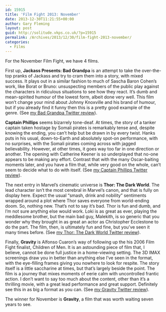 ```yaml
---
id: 15915
title: 'Film Fight 2013: November'
date: 2013-12-30T11:21:55+00:00
author: Gary Fleming
layout: post
guid: http://solitude.vkps.co.uk/?p=15915
permalink: /Archives/2013/12/30/film-fight-2013-november/
categories:
  - Films
---
```

For the November Film Fight, we have 4 films.

First up, **Jackass Presents: Bad Grandpa** is an attempt to take the over-the-top pranks of Jackass and try to cram them into a story, with mixed success. It plays out in a similar fashion to much of Sascha Baron Cohen&#8217;s work, like Borat or Bruno: unsuspecting members of the public play against the characters in ridiculous situations to see how they react. It&#8217;s dumb and mean-spirited humour of the lowest form, albeit done very well. This film won&#8217;t change your mind about Johnny Knoxville and his brand of humour, but if you already find it funny then this is a pretty good example of the genre. (See [my Bad Grandpa Twitter review](https://twitter.com/garyfleming/status/397487061801791488)).

**Captain Phillips** seems bizarrely tone-deaf. At times, the story of a tanker captain taken hostage by Somali pirates is remarkably tense and, despite knowing the ending, you can&#8217;t help but be drawn in by every twist. Hanks puts in his usual, down-to-Earth and absolutely spot-on performance, with no surprises, with the Somali pirates coming across with jagged believability. However, at other times, it goes way too far in one direction or another. The opening with Catherine Keener is so underplayed that no-one appears to be making any effort. Contrast that with the many Oscar-baiting moments later, and you have a film that, while very good on the whole, can&#8217;t seem to decide what to do with itself. (See [my Captain Phillips Twitter review](https://twitter.com/garyfleming/status/401486572849078272)).

The next entry in Marvel&#8217;s cinematic universe is **Thor: The Dark World**. The lead character isn&#8217;t the most cerebral in Marvel&#8217;s canon, and that is fully on display here. Expect the usual &#8220;smash, drink and nobility&#8221; sentiments wrapped around a plot where Thor saves everyone from world-ending doom. So, nothing new. That&#8217;s not to say it&#8217;s bad. Thor is fun and dumb, and I&#8217;m not sure anything else would work. Loki is as great as ever, playing the meddlesome brother, but the main bad guy, Malekith, is so generic that you wonder why they brought in as great an actor as Christopher Ecclestone to do the part. The film, then, is ultimately fun and fine, but you&#8217;ve seen it many times before. (See [my Thor: The Dark World Twitter review](https://twitter.com/garyfleming/status/401818759737790464)).

Finally, **Gravity** is Alfonso Cuaron&#8217;s way of following up the his 2006 Film Fight finalist, Children of Men. It is an astounding piece of film that, I believe, cannot be done full justice in a home-viewing setting. The 3D IMAX screenings draw you in better than anything else I&#8217;ve seen in the format, with the eye-filling frames giving you nowhere to look for respite. The story itself is a little saccharine at times, but that&#8217;s largely beside the point. The film is a journey that mixes moments of eerie calm with uncontrolled frantic action. I don&#8217;t want to say too much about the content, other than it&#8217;s a thrilling movie, with a great lead performance and great support. Definitely see this in as big a format as you can. (See [my Gravity Twitter review](https://twitter.com/garyfleming/status/403298583354408961)).

The winner for November is **Gravity**, a film that was worth waiting seven years to see.